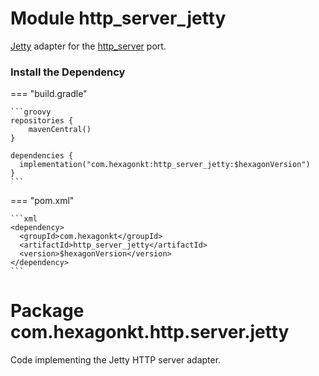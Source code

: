 
# Module http_server_jetty
[Jetty] adapter for the [http_server] port.

[Jetty]: https://www.eclipse.org/jetty
[http_server]: http_server

### Install the Dependency

=== "build.gradle"

    ```groovy
    repositories {
        mavenCentral()
    }

    dependencies {
      implementation("com.hexagonkt:http_server_jetty:$hexagonVersion")
    }
    ```

=== "pom.xml"

    ```xml
    <dependency>
      <groupId>com.hexagonkt</groupId>
      <artifactId>http_server_jetty</artifactId>
      <version>$hexagonVersion</version>
    </dependency>
    ```

# Package com.hexagonkt.http.server.jetty
Code implementing the Jetty HTTP server adapter.
